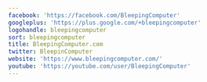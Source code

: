 ```yaml
---
facebook: 'https://facebook.com/BleepingComputer'
googleplus: 'https://plus.google.com/+bleepingcomputer'
logohandle: bleepingcomputer
sort: bleepingcomputer
title: BleepingComputer.com
twitter: BleepinComputer
website: 'https://www.bleepingcomputer.com/'
youtube: 'https://youtube.com/user/BleepingComputer'
---
```

